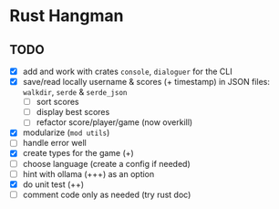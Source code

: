# Rust Hangman

## TODO

- [x] add and work with crates  `console`, `dialoguer` for the CLI
- [x] save/read locally username & scores (+ timestamp) in JSON files: `walkdir`, `serde` & `serde_json`
    - [ ] sort scores
    - [ ] display best scores
    - [ ] refactor score/player/game (now overkill)
- [x] modularize (`mod utils`)
- [ ] handle error well
- [x] create types for the game (+)
- [ ] choose language (create a config if needed)
- [ ] hint with ollama (+++) as an option
- [x] do unit test (++)
- [ ] comment code only as needed (try rust doc)